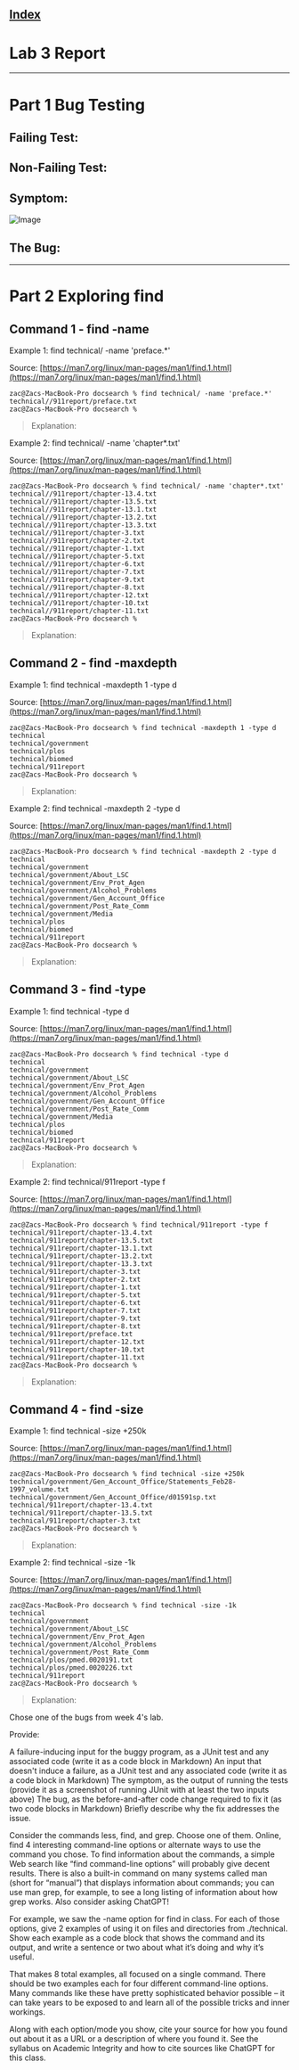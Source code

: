 [Index](https://zcashe.github.io/cse15l-lab-reports/index.html)
---
# Lab 3 Report 
---
# Part 1 Bug Testing

## Failing Test:




## Non-Failing Test:


## Symptom:
![Image](assets/IMG_1506.jpeg)

## The Bug:


---
# Part 2 Exploring find


## Command 1 - find -name
Example 1: find technical/ -name 'preface.*'

Source: [https://man7.org/linux/man-pages/man1/find.1.html](https://man7.org/linux/man-pages/man1/find.1.html)

```
zac@Zacs-MacBook-Pro docsearch % find technical/ -name 'preface.*'
technical//911report/preface.txt
zac@Zacs-MacBook-Pro docsearch % 
```
>Explanation:

Example 2: find technical/ -name 'chapter*.txt'

Source: [https://man7.org/linux/man-pages/man1/find.1.html](https://man7.org/linux/man-pages/man1/find.1.html)
```
zac@Zacs-MacBook-Pro docsearch % find technical/ -name 'chapter*.txt'
technical//911report/chapter-13.4.txt
technical//911report/chapter-13.5.txt
technical//911report/chapter-13.1.txt
technical//911report/chapter-13.2.txt
technical//911report/chapter-13.3.txt
technical//911report/chapter-3.txt
technical//911report/chapter-2.txt
technical//911report/chapter-1.txt
technical//911report/chapter-5.txt
technical//911report/chapter-6.txt
technical//911report/chapter-7.txt
technical//911report/chapter-9.txt
technical//911report/chapter-8.txt
technical//911report/chapter-12.txt
technical//911report/chapter-10.txt
technical//911report/chapter-11.txt
zac@Zacs-MacBook-Pro docsearch % 
```
>Explanation:

## Command 2 - find -maxdepth

Example 1: find technical -maxdepth 1 -type d

Source: [https://man7.org/linux/man-pages/man1/find.1.html](https://man7.org/linux/man-pages/man1/find.1.html)
```
zac@Zacs-MacBook-Pro docsearch % find technical -maxdepth 1 -type d
technical
technical/government
technical/plos
technical/biomed
technical/911report
zac@Zacs-MacBook-Pro docsearch % 
```
>Explanation:

Example 2: find technical -maxdepth 2 -type d

Source: [https://man7.org/linux/man-pages/man1/find.1.html](https://man7.org/linux/man-pages/man1/find.1.html)
```
zac@Zacs-MacBook-Pro docsearch % find technical -maxdepth 2 -type d               
technical
technical/government
technical/government/About_LSC
technical/government/Env_Prot_Agen
technical/government/Alcohol_Problems
technical/government/Gen_Account_Office
technical/government/Post_Rate_Comm
technical/government/Media
technical/plos
technical/biomed
technical/911report
zac@Zacs-MacBook-Pro docsearch % 
```
>Explanation:

## Command 3 - find -type

Example 1: find technical -type d

Source: [https://man7.org/linux/man-pages/man1/find.1.html](https://man7.org/linux/man-pages/man1/find.1.html)
```
zac@Zacs-MacBook-Pro docsearch % find technical -type d
technical
technical/government
technical/government/About_LSC
technical/government/Env_Prot_Agen
technical/government/Alcohol_Problems
technical/government/Gen_Account_Office
technical/government/Post_Rate_Comm
technical/government/Media
technical/plos
technical/biomed
technical/911report
zac@Zacs-MacBook-Pro docsearch % 
```
>Explanation:

Example 2: find technical/911report -type f

Source: [https://man7.org/linux/man-pages/man1/find.1.html](https://man7.org/linux/man-pages/man1/find.1.html)
```
zac@Zacs-MacBook-Pro docsearch % find technical/911report -type f
technical/911report/chapter-13.4.txt
technical/911report/chapter-13.5.txt
technical/911report/chapter-13.1.txt
technical/911report/chapter-13.2.txt
technical/911report/chapter-13.3.txt
technical/911report/chapter-3.txt
technical/911report/chapter-2.txt
technical/911report/chapter-1.txt
technical/911report/chapter-5.txt
technical/911report/chapter-6.txt
technical/911report/chapter-7.txt
technical/911report/chapter-9.txt
technical/911report/chapter-8.txt
technical/911report/preface.txt
technical/911report/chapter-12.txt
technical/911report/chapter-10.txt
technical/911report/chapter-11.txt
zac@Zacs-MacBook-Pro docsearch % 
```
>Explanation:

## Command 4 - find -size

Example 1: find technical -size +250k

Source: [https://man7.org/linux/man-pages/man1/find.1.html](https://man7.org/linux/man-pages/man1/find.1.html)
```
zac@Zacs-MacBook-Pro docsearch % find technical -size +250k
technical/government/Gen_Account_Office/Statements_Feb28-1997_volume.txt
technical/government/Gen_Account_Office/d01591sp.txt
technical/911report/chapter-13.4.txt
technical/911report/chapter-13.5.txt
technical/911report/chapter-3.txt
zac@Zacs-MacBook-Pro docsearch % 
```
>Explanation:

Example 2: find technical -size -1k

Source: [https://man7.org/linux/man-pages/man1/find.1.html](https://man7.org/linux/man-pages/man1/find.1.html)
```
zac@Zacs-MacBook-Pro docsearch % find technical -size -1k
technical
technical/government
technical/government/About_LSC
technical/government/Env_Prot_Agen
technical/government/Alcohol_Problems
technical/government/Post_Rate_Comm
technical/plos/pmed.0020191.txt
technical/plos/pmed.0020226.txt
technical/911report
zac@Zacs-MacBook-Pro docsearch % 
```
>Explanation:

Chose one of the bugs from week 4's lab.

Provide:

A failure-inducing input for the buggy program, as a JUnit test and any associated code (write it as a code block in Markdown)
An input that doesn't induce a failure, as a JUnit test and any associated code (write it as a code block in Markdown)
The symptom, as the output of running the tests (provide it as a screenshot of running JUnit with at least the two inputs above)
The bug, as the before-and-after code change required to fix it (as two code blocks in Markdown)
Briefly describe why the fix addresses the issue.

Consider the commands less, find, and grep. Choose one of them. Online, find 4 interesting command-line options or alternate ways to use the command you chose. To find information about the commands, a simple Web search like “find command-line options” will probably give decent results. There is also a built-in command on many systems called man (short for “manual”) that displays information about commands; you can use man grep, for example, to see a long listing of information about how grep works. Also consider asking ChatGPT!

For example, we saw the -name option for find in class. For each of those options, give 2 examples of using it on files and directories from ./technical. Show each example as a code block that shows the command and its output, and write a sentence or two about what it’s doing and why it’s useful.

That makes 8 total examples, all focused on a single command. There should be two examples each for four different command-line options. Many commands like these have pretty sophisticated behavior possible – it can take years to be exposed to and learn all of the possible tricks and inner workings.

Along with each option/mode you show, cite your source for how you found out about it as a URL or a description of where you found it. See the syllabus on Academic Integrity and how to cite sources like ChatGPT for this class.


